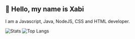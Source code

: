 ## 💨 Hello, my name is Xabi

I am a Javascript, Java, NodeJS, CSS and HTML developer.<br>


![Stats](https://github-readme-stats.vercel.app/api?username=ezxabi&title_color=246bce&text_color=ffffff&bg_color=000000&include_all_commits=true&count_private=true&hide_border=true&hide_title=true)
![Top Langs](https://github-readme-stats.vercel.app/api/top-langs/?username=ezxabi&layout=compact&title_color=246bce&text_color=ffffff&count_private=true&bg_color=000000&hide_border=true)
